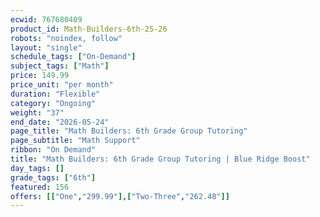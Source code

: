 ```yaml
---
ecwid: 767680409
product_id: Math-Builders-6th-25-26
robots: "noindex, follow"
layout: "single"
schedule_tags: ["On-Demand"]
subject_tags: ["Math"]
price: 149.99
price_unit: "per month"
duration: "Flexible"
category: "Ongoing"
weight: "37"
end_date: "2026-05-24"
page_title: "Math Builders: 6th Grade Group Tutoring"
page_subtitle: "Math Support"
ribbon: "On Demand"
title: "Math Builders: 6th Grade Group Tutoring | Blue Ridge Boost"
day_tags: []
grade_tags: ["6th"]
featured: 156
offers: [["One","299.99"],["Two-Three","262.48"]]
---
```

